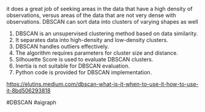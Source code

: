 it does a great job of seeking areas in the data that have a high density of observations, versus areas of the data that are not very dense with observations. DBSCAN can sort data into clusters of varying shapes as well

1. DBSCAN is an unsupervised clustering method based on data similarity.
2. It separates data into high-density and low-density clusters.
3. DBSCAN handles outliers effectively.
4. The algorithm requires parameters for cluster size and distance.
5. Silhouette Score is used to evaluate DBSCAN clusters.
6. Inertia is not suitable for DBSCAN evaluation.
7. Python code is provided for DBSCAN implementation.

https://elutins.medium.com/dbscan-what-is-it-when-to-use-it-how-to-use-it-8bd506293818

#DBSCAN #aigraph